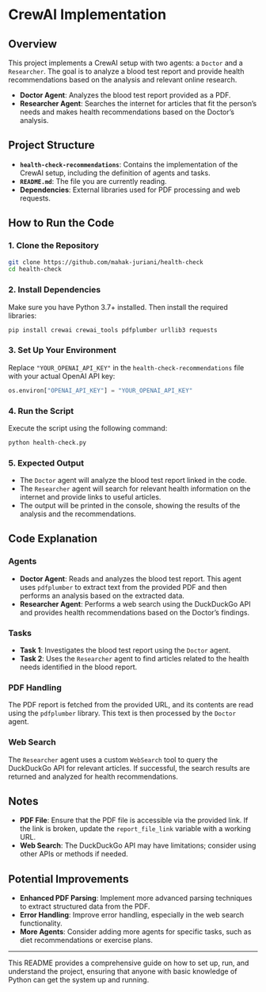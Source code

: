# CrewAI Implementation

## Overview

This project implements a CrewAI setup with two agents: a `Doctor` and a `Researcher`. The goal is to analyze a blood test report and provide health recommendations based on the analysis and relevant online research.

- **Doctor Agent**: Analyzes the blood test report provided as a PDF.
- **Researcher Agent**: Searches the internet for articles that fit the person’s needs and makes health recommendations based on the Doctor’s analysis.

## Project Structure

- **`health-check-recommendations`**: Contains the implementation of the CrewAI setup, including the definition of agents and tasks.
- **`README.md`**: The file you are currently reading.
- **Dependencies**: External libraries used for PDF processing and web requests.

## How to Run the Code

### 1. Clone the Repository
```bash
git clone https://github.com/mahak-juriani/health-check
cd health-check
```

### 2. Install Dependencies

Make sure you have Python 3.7+ installed. Then install the required libraries:
```bash
pip install crewai crewai_tools pdfplumber urllib3 requests
```

### 3. Set Up Your Environment

Replace `"YOUR_OPENAI_API_KEY"` in the `health-check-recommendations` file with your actual OpenAI API key:
```python
os.environ["OPENAI_API_KEY"] = "YOUR_OPENAI_API_KEY"
```

### 4. Run the Script

Execute the script using the following command:
```bash
python health-check.py
```

### 5. Expected Output

- The `Doctor` agent will analyze the blood test report linked in the code.
- The `Researcher` agent will search for relevant health information on the internet and provide links to useful articles.
- The output will be printed in the console, showing the results of the analysis and the recommendations.

## Code Explanation

### Agents

- **Doctor Agent**: Reads and analyzes the blood test report. This agent uses `pdfplumber` to extract text from the provided PDF and then performs an analysis based on the extracted data.
- **Researcher Agent**: Performs a web search using the DuckDuckGo API and provides health recommendations based on the Doctor’s findings.

### Tasks

- **Task 1**: Investigates the blood test report using the `Doctor` agent.
- **Task 2**: Uses the `Researcher` agent to find articles related to the health needs identified in the blood report.

### PDF Handling

The PDF report is fetched from the provided URL, and its contents are read using the `pdfplumber` library. This text is then processed by the `Doctor` agent.

### Web Search

The `Researcher` agent uses a custom `WebSearch` tool to query the DuckDuckGo API for relevant articles. If successful, the search results are returned and analyzed for health recommendations.

## Notes

- **PDF File**: Ensure that the PDF file is accessible via the provided link. If the link is broken, update the `report_file_link` variable with a working URL.
- **Web Search**: The DuckDuckGo API may have limitations; consider using other APIs or methods if needed.

## Potential Improvements

- **Enhanced PDF Parsing**: Implement more advanced parsing techniques to extract structured data from the PDF.
- **Error Handling**: Improve error handling, especially in the web search functionality.
- **More Agents**: Consider adding more agents for specific tasks, such as diet recommendations or exercise plans.

---

This README provides a comprehensive guide on how to set up, run, and understand the project, ensuring that anyone with basic knowledge of Python can get the system up and running.
